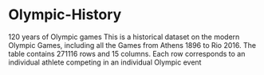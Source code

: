 # Olympic-History
120 years of Olympic games
This is a historical dataset on the modern Olympic Games, including all the Games from Athens 1896 to Rio 2016. The table contains 271116 rows and 15 columns. Each row corresponds to an individual athlete competing in an individual Olympic event
